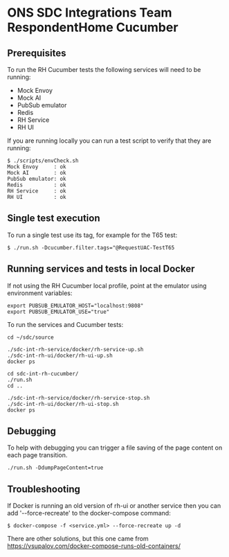 # ONS SDC Integrations Team RespondentHome Cucumber


## Prerequisites

To run the RH Cucumber tests the following services will need to be running:
 - Mock Envoy
 - Mock AI
 - PubSub emulator
 - Redis
 - RH Service
 - RH UI
 
If you are running locally you can run a test script to verify that they are running:

    $ ./scripts/envCheck.sh
    Mock Envoy     : ok
    Mock AI        : ok
    PubSub emulator: ok
    Redis          : ok
    RH Service     : ok
    RH UI          : ok


## Single test execution

To run a single test use its tag, for example for the T65 test:

    $ ./run.sh -Dcucumber.filter.tags="@RequestUAC-TestT65

## Running services and tests in local Docker

If not using the RH Cucumber local profile, point at the emulator using environment variables:

    export PUBSUB_EMULATOR_HOST="localhost:9808"
    export PUBSUB_EMULATOR_USE="true"

To run the services and Cucumber tests:

    cd ~/sdc/source
    
    ./sdc-int-rh-service/docker/rh-service-up.sh 
    ./sdc-int-rh-ui/docker/rh-ui-up.sh 
    docker ps
    
    cd sdc-int-rh-cucumber/
    ./run.sh
    cd ..
    
    ./sdc-int-rh-service/docker/rh-service-stop.sh 
    ./sdc-int-rh-ui/docker/rh-ui-stop.sh 
    docker ps

## Debugging

To help with debugging you can trigger a file saving of the page content on each page transition. 

    ./run.sh -DdumpPageContent=true
    
## Troubleshooting

If Docker is running an old version of rh-ui or another service then you can add '--force-recreate' to the docker-compose command: 

    $ docker-compose -f <service.yml> --force-recreate up -d  
    
There are other solutions, but this one came from https://vsupalov.com/docker-compose-runs-old-containers/
